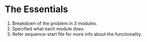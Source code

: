 # The Essentials

<!--
1. Breakdown the problem into modules. Name each module
1. Rename the 'give-me-a-name...' files to reflect the module names.
Create more files for more modules.
Fill the responsibility and acceptance-criteria in each module.
1. Fill the sequence-start file with the details of module-interactions,
as indicated in that file. -->

1. Breakdown of the problem in 3 modules.
1. Specified what each module does.
1. Refer sequence-start file for more info about the functionality.
